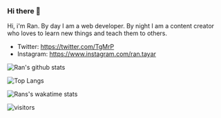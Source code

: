 ### Hi there 👋

Hi, i'm Ran. By day I am a web developer. By night I am a content creator who loves to learn new things and teach them to others.

- Twitter: https://twitter.com/TgMrP
- Instagram: https://www.instagram.com/ran.tayar

<!--
**TgMrP/TgMrP** is a ✨ _special_ ✨ repository because its `README.md` (this file) appears on your GitHub profile.

Here are some ideas to get you started:

- 🔭 I’m currently working on ...
- 🌱 I’m currently learning ...
- 👯 I’m looking to collaborate on ...
- 🤔 I’m looking for help with ...
- 💬 Ask me about ...
- 📫 How to reach me: ...
- 😄 Pronouns: ...
- ⚡ Fun fact: ...
-->
![Ran's github stats](https://github-readme-stats.vercel.app/api?username=TgMrP)

![Top Langs](https://github-readme-stats.vercel.app/api/top-langs/?username=TgMrP&layout=compact)

![Rans's wakatime stats](https://github-readme-stats.vercel.app/api/wakatime?username=TgMrP&layout=compact)


![visitors](https://ginger-plucky-pegasus.glitch.me/?id=TgMrP&)
